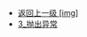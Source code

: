 - [返回上一级 [img]](后端/JavaNote/2_Java(书栈)/4_异常处理/img/)
- [3_抛出异常](后端/JavaNote/2_Java(书栈)/4_异常处理/img/3_抛出异常/)
